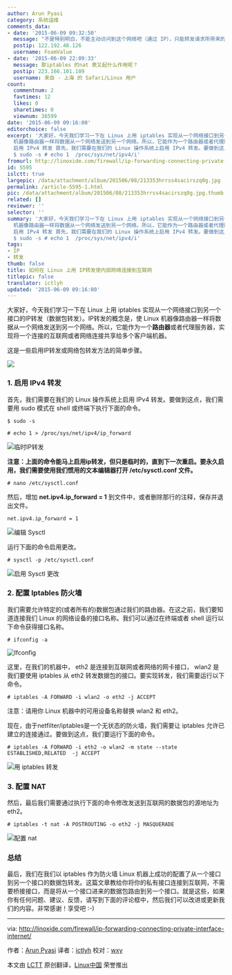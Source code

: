 ```yaml
---
author: Arun Pyasi
category: 系统运维
comments_data:
- date: '2015-06-09 09:32:50'
  message: "不是特别明白，不能主动访问到这个网络吧（通过 IP），只能转发请求所带来的流量歪。<br />\r\n我是这样理解的。。。。"
  postip: 122.192.48.126
  username: FoamValue
- date: '2015-06-09 22:09:33'
  message: 那iptables 的nat 表又起什么作用呢？
  postip: 223.166.101.109
  username: 来自 - 上海 的 Safari/Linux 用户
count:
  commentnum: 2
  favtimes: 12
  likes: 0
  sharetimes: 0
  viewnum: 36599
date: '2015-06-09 09:16:00'
editorchoice: false
excerpt: '大家好，今天我们学习一下在 Linux 上用 iptables 实现从一个网络接口到另一个接口的IP转发（数据包转发）。IP转发的概念是，使 Linux
  机器像路由器一样将数据从一个网络发送到另一个网络。所以，它能作为一个路由器或者代理服务器，实现将一个连接的互联网或者网络连接共享给多个客户端机器。 这是一些启用IP转发或网络包转发方法的简单步骤。  1.
  启用 IPv4 转发 首先，我们需要在我们的 Linux 操作系统上启用 IPv4 转发。要做到这点，我们需要用 sudo 模式在 shell 或终端下执行下面的命令。
  $ sudo -s # echo 1  /proc/sys/net/ipv4/i'
fromurl: http://linoxide.com/firewall/ip-forwarding-connecting-private-interface-internet/
id: 5595
islctt: true
largepic: /data/attachment/album/201506/08/213353hrrss4sacirszq0g.jpg
permalink: /article-5595-1.html
pic: /data/attachment/album/201506/08/213353hrrss4sacirszq0g.jpg.thumb.jpg
related: []
reviewer: ''
selector: ''
summary: '大家好，今天我们学习一下在 Linux 上用 iptables 实现从一个网络接口到另一个接口的IP转发（数据包转发）。IP转发的概念是，使 Linux
  机器像路由器一样将数据从一个网络发送到另一个网络。所以，它能作为一个路由器或者代理服务器，实现将一个连接的互联网或者网络连接共享给多个客户端机器。 这是一些启用IP转发或网络包转发方法的简单步骤。  1.
  启用 IPv4 转发 首先，我们需要在我们的 Linux 操作系统上启用 IPv4 转发。要做到这点，我们需要用 sudo 模式在 shell 或终端下执行下面的命令。
  $ sudo -s # echo 1  /proc/sys/net/ipv4/i'
tags:
- IP
- 转发
thumb: false
title: 如何在 Linux 上用 IP转发使内部网络连接到互联网
titlepic: false
translator: ictlyh
updated: '2015-06-09 09:16:00'
---
```


大家好，今天我们学习一下在 Linux 上用 iptables 实现从一个网络接口到另一个接口的IP转发（数据包转发）。IP转发的概念是，使 Linux 机器像路由器一样将数据从一个网络发送到另一个网络。所以，它能作为一个**路由器**或者代理服务器，实现将一个连接的互联网或者网络连接共享给多个客户端机器。


这是一些启用IP转发或网络包转发方法的简单步骤。


![](/data/attachment/album/201506/08/213353hrrss4sacirszq0g.jpg)


### 1. 启用 IPv4 转发


首先，我们需要在我们的 Linux 操作系统上启用 IPv4 转发。要做到这点，我们需要用 sudo 模式在 shell 或终端下执行下面的命令。



```
$ sudo -s

# echo 1 > /proc/sys/net/ipv4/ip_forward

```

![临时IP转发](/data/attachment/album/201506/08/213428saagn6n596692m16.png)


**注意：上面的命令能马上启用ip转发，但只是临时的，直到下一次重启。要永久启用，我们需要使用我们惯用的文本编辑器打开 /etc/sysctl.conf 文件。**



```
# nano /etc/sysctl.conf

```

然后，增加 **net.ipv4.ip\_forward = 1** 到文件中，或者删除那行的注释，保存并退出文件。



```
net.ipv4.ip_forward = 1

```

![编辑 Sysctl](/data/attachment/album/201506/08/213428to85wwvor55wrilr.png)


运行下面的命令启用更改。



```
# sysctl -p /etc/sysctl.conf

```

![启用 Sysctl 更改](/data/attachment/album/201506/08/213429pj7qo6hsj3h93h96.png)


### 2. 配置 Iptables 防火墙


我们需要允许特定的(或者所有的)数据包通过我们的路由器。在这之前，我们要知道连接我们 Linux 的网络设备的接口名称。我们可以通过在终端或者 shell 运行以下命令获得接口名称。



```
# ifconfig -a

```

![Ifconfig](/data/attachment/album/201506/08/213430jlb5l9xbljz212w1.png)


这里，在我们的机器中， eth2 是连接到互联网或者网络的网卡接口， wlan2 是我们要使用 iptables 从 eth2 转发数据包的接口。要实现转发，我们需要运行以下命令。



```
# iptables -A FORWARD -i wlan2 -o eth2 -j ACCEPT

```

注意：请用你 Linux 机器中的可用设备名称替换 wlan2 和 eth2。


现在，由于netfilter/iptables是一个无状态的防火墙，我们需要让 iptables 允许已建立的连接通过。要做到这点，我们要运行下面的命令。



```
# iptables -A FORWARD -i eth2 -o wlan2 -m state --state ESTABLISHED,RELATED  -j ACCEPT

```

![用 iptables 转发](/data/attachment/album/201506/08/213430vonlij3hctjtt4ap.png)


### 3. 配置 NAT


然后，最后我们需要通过执行下面的命令修改发送到互联网的数据包的源地址为 eth2。



```
# iptables -t nat -A POSTROUTING -o eth2 -j MASQUERADE

```

![配置 nat](/data/attachment/album/201506/08/213431tss33x335bc39676.png)


### 总结


最后，我们在我们以 iptables 作为防火墙 Linux 机器上成功的配置了从一个接口到另一个接口的数据包转发。这篇文章教给你将你的私有接口连接到互联网，不需要桥接接口，而是将从一个接口进来的数据包路由到另一个接口。就是这些，如果你有任何问题、建议、反馈，请写到下面的评论框中，然后我们可以改进或更新我们的内容。非常感谢！享受吧 :-)




---


via: <http://linoxide.com/firewall/ip-forwarding-connecting-private-interface-internet/>


作者：[Arun Pyasi](http://linoxide.com/author/arunp/) 译者：[ictlyh](https://github.com/ictlyh) 校对：[wxy](https://github.com/wxy)


本文由 [LCTT](https://github.com/LCTT/TranslateProject) 原创翻译，[Linux中国](http://linux.cn/) 荣誉推出